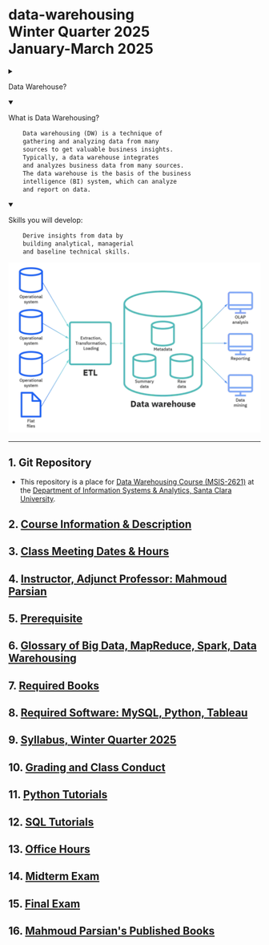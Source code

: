 # data-warehousing </br> Winter Quarter 2025 </br> January-March 2025

<details>

<summary>

Data Warehouse?

</summary>


		Where do you store a petabyte of 
		data for  business intelligence? 
		A  data warehouse, that’s where. 

</details>

<details open>

<summary>

What is Data Warehousing?

</summary>

		Data warehousing (DW) is a technique of 
		gathering and analyzing data from many 
		sources to get valuable business insights. 
		Typically, a data warehouse integrates 
		and analyzes business data from many sources. 
		The data warehouse is the basis of the business 
		intelligence (BI) system, which can analyze 
		and report on data.

</details>


<details open>

<summary>

Skills you will develop: 

</summary>


		Derive insights from data by 
		building analytical, managerial 
		and baseline technical skills.

</details>

![](./webdocs/images/data_warehouse_image.png)

---------

## 1. Git Repository

* This repository is a place for [Data Warehousing 
  Course (MSIS-2621)](https://www.scu.edu/business/graduate-degrees/ms-programs/ms-information-systems/curriculum/)
  at the [Department of Information Systems & Analytics, Santa Clara University](https://www.scu.edu/business/isa/).

## 2. [Course Information & Description](./webdocs/docs/course_info_and_desc.md)

## 3. [Class Meeting Dates & Hours](./webdocs/docs/class_meeting_dates_hours.md)

## 4. [Instructor, Adjunct Professor: Mahmoud Parsian](https://www.scu.edu/business/isa/faculty/parsian/)

## 5. [Prerequisite](./webdocs/docs/prerequisite.md)

## 6. [Glossary of Big Data, MapReduce, Spark, Data Warehousing](https://github.com/mahmoudparsian/big-data-mapreduce-course/blob/master/slides/glossary/README.md)

## 7. [Required Books](./webdocs/docs/required_books.md)

## 8. [Required Software: MySQL, Python, Tableau](./webdocs/docs/required_software.md)

## 9. [Syllabus, Winter Quarter 2025](./syllabus/README.md)

## 10. [Grading and Class Conduct](./webdocs/docs/grading_and_class_conduct.md)

## 11. [Python Tutorials](./webdocs/docs/python_tutorials.md)

## 12. [SQL Tutorials](./webdocs/docs/sql_tutorials.md)

## 13. [Office Hours](./webdocs/docs/office_hours.md)

## 14. [Midterm Exam](./webdocs/docs/midterm_exam.md)

## 15. [Final Exam](./webdocs/docs/final_exam.md)

## 16. [Mahmoud Parsian's Published Books](./webdocs/docs/mahmoud_parsian_books.md)

